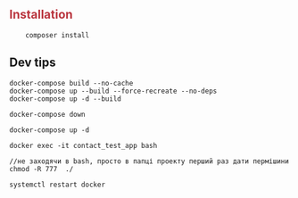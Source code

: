 ## <h2 style="color:#ba363f">Installation</h2>
``` 
    composer install
```

## Dev tips
```
docker-compose build --no-cache
docker-compose up --build --force-recreate --no-deps
docker-compose up -d --build

docker-compose down

docker-compose up -d

docker exec -it contact_test_app bash

//не заходячи в bash, просто в папці проекту перший раз дати пермішини
chmod -R 777  ./

systemctl restart docker
```
